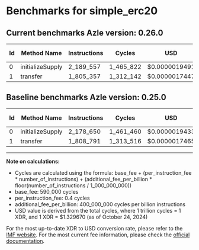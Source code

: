 # Benchmarks for simple_erc20

## Current benchmarks Azle version: 0.26.0

| Id  | Method Name      | Instructions | Cycles    | USD           | USD/Million Calls | Change                            |
| --- | ---------------- | ------------ | --------- | ------------- | ----------------- | --------------------------------- |
| 0   | initializeSupply | 2_189_557    | 1_465_822 | $0.0000019491 | $1.94             | <font color="red">+10_907</font>  |
| 1   | transfer         | 1_805_357    | 1_312_142 | $0.0000017447 | $1.74             | <font color="green">-3_434</font> |

## Baseline benchmarks Azle version: 0.25.0

| Id  | Method Name      | Instructions | Cycles    | USD           | USD/Million Calls |
| --- | ---------------- | ------------ | --------- | ------------- | ----------------- |
| 0   | initializeSupply | 2_178_650    | 1_461_460 | $0.0000019433 | $1.94             |
| 1   | transfer         | 1_808_791    | 1_313_516 | $0.0000017465 | $1.74             |

---

**Note on calculations:**

- Cycles are calculated using the formula: base_fee + (per_instruction_fee \* number_of_instructions) + (additional_fee_per_billion \* floor(number_of_instructions / 1_000_000_000))
- base_fee: 590_000 cycles
- per_instruction_fee: 0.4 cycles
- additional_fee_per_billion: 400_000_000 cycles per billion instructions
- USD value is derived from the total cycles, where 1 trillion cycles = 1 XDR, and 1 XDR = $1.329670 (as of October 24, 2024)

For the most up-to-date XDR to USD conversion rate, please refer to the [IMF website](https://www.imf.org/external/np/fin/data/rms_sdrv.aspx).
For the most current fee information, please check the [official documentation](https://internetcomputer.org/docs/current/developer-docs/gas-cost#execution).
